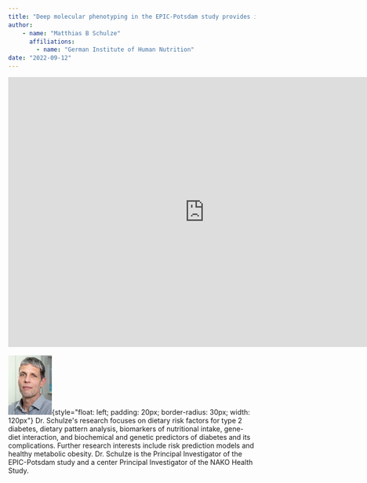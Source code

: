 ```yaml
---
title: "Deep molecular phenotyping in the EPIC-Potsdam study provides insights into cardiometabolic disease etiology"
author: 
    - name: "Matthias B Schulze"
      affiliations: 
        - name: "German Institute of Human Nutrition"
date: "2022-09-12"
---
```


<iframe src="https://app.box.com/embed/s/al1dsi050tdtrwl5v7hz1z4wmfw03rsa?sortColumn=date&view=list" width="800" height="550" frameborder="0" allowfullscreen webkitallowfullscreen msallowfullscreen></iframe>

![](/images/speakers/matthias-b-schulze.png){style="float: left; padding: 20px; border-radius: 30px; width: 120px"} Dr. Schulze's research focuses on dietary risk factors for type 2 diabetes, dietary pattern analysis, biomarkers of nutritional intake, gene-diet interaction, and biochemical and genetic predictors of diabetes and its complications. Further research interests include risk prediction models and healthy metabolic obesity. Dr. Schulze is the Principal Investigator of the EPIC-Potsdam study and a center Principal Investigator of the NAKO Health Study.
